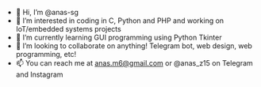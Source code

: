 - 👋 Hi, I’m @anas-sg
- 👀 I’m interested in coding in C, Python and PHP and working on IoT/embedded systems projects
- 🌱 I’m currently learning GUI programming using Python Tkinter
- 💞️ I’m looking to collaborate on anything! Telegram bot, web design, web programming, etc!
- 📫 You can reach me at anas.m6@gmail.com or @anas_z15 on Telegram and Instagram

<!---
anas-sg/anas-sg is a ✨ special ✨ repository because its `README.md` (this file) appears on your GitHub profile.
You can click the Preview link to take a look at your changes.
--->
